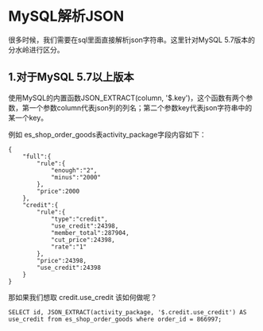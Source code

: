 # MySQL解析JSON

很多时候，我们需要在sql里面直接解析json字符串。这里针对MySQL 5.7版本的分水岭进行区分。

## 1.对于MySQL 5.7以上版本
使用MySQL的内置函数JSON_EXTRACT(column, '$.key')，这个函数有两个参数，第一个参数column代表json列的列名；第二个参数key代表json字符串中的某一个key。

例如 es_shop_order_goods表activity_package字段内容如下：
```
{
    "full":{
        "rule":{
            "enough":"2",
            "minus":"2000"
        },
        "price":2000
    },
    "credit":{
        "rule":{
            "type":"credit",
            "use_credit":24398,
            "member_total":287904,
            "cut_price":24398,
            "rate":"1"
        },
        "price":24398,
        "use_credit":24398
    }
}
```

那如果我们想取 credit.use_credit 该如何做呢？
```
SELECT id, JSON_EXTRACT(activity_package, '$.credit.use_credit') AS use_credit from es_shop_order_goods where order_id = 866997;
```



